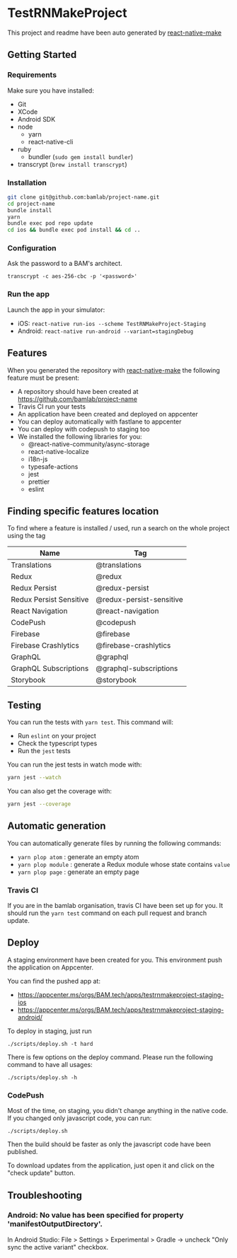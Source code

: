 # TestRNMakeProject

This project and readme have been auto generated by [react-native-make](https://github.com/bamlab/react-native-make)

## Getting Started

### Requirements

Make sure you have installed:

- Git
- XCode
- Android SDK
- node
  - yarn
  - react-native-cli
- ruby
  - bundler (`sudo gem install bundler`)
- transcrypt (`brew install transcrypt`)

### Installation

```bash
git clone git@github.com:bamlab/project-name.git
cd project-name
bundle install
yarn
bundle exec pod repo update
cd ios && bundle exec pod install && cd ..
```

### Configuration

Ask the password to a BAM's architect.

```
transcrypt -c aes-256-cbc -p '<password>'
```

### Run the app

Launch the app in your simulator:

- iOS: `react-native run-ios --scheme TestRNMakeProject-Staging`
- Android: `react-native run-android --variant=stagingDebug`

## Features

When you generated the repository with [react-native-make](https://github.com/bamlab/react-native-make) the following feature must be present:

- A repository should have been created at https://github.com/bamlab/project-name
- Travis CI run your tests
- An application have been created and deployed on appcenter
- You can deploy automatically with fastlane to appcenter
- You can deploy with codepush to staging too
- We installed the following libraries for you:
  - @react-native-community/async-storage
  - react-native-localize
  - i18n-js
  - typesafe-actions
  - jest
  - prettier
  - eslint

## Finding specific features location

To find where a feature is installed / used, run a search on the whole project using the tag

| Name                    |  Tag                     |
| ----------------------- | ------------------------ |
| Translations            | @translations            |
| Redux                   | @redux                   |
| Redux Persist           | @redux-persist           |
| Redux Persist Sensitive | @redux-persist-sensitive |
| React Navigation        | @react-navigation        |
| CodePush                | @codepush                |
| Firebase                | @firebase                |
| Firebase Crashlytics    | @firebase-crashlytics    |
| GraphQL                 | @graphql                 |
| GraphQL Subscriptions   | @graphql-subscriptions   |
| Storybook               | @storybook               |

## Testing

You can run the tests with `yarn test`. This command will:

- Run `eslint` on your project
- Check the typescript types
- Run the `jest` tests

You can run the jest tests in watch mode with:

```bash
yarn jest --watch
```

You can also get the coverage with:

```bash
yarn jest --coverage
```

## Automatic generation

You can automatically generate files by running the following commands:

- `yarn plop atom` : generate an empty atom
- `yarn plop module` : generate a Redux module whose state contains `value`
- `yarn plop page` : generate an empty page

### Travis CI

If you are in the bamlab organisation, travis CI have been set up for you. It should run the `yarn test` command on each pull request and branch update.

## Deploy

A staging environment have been created for you. This environment push the application on Appcenter.

You can find the pushed app at:

- https://appcenter.ms/orgs/BAM.tech/apps/testrnmakeproject-staging-ios
- https://appcenter.ms/orgs/BAM.tech/apps/testrnmakeproject-staging-android/

To deploy in staging, just run

```
./scripts/deploy.sh -t hard
```

There is few options on the deploy command. Please run the following command to have all usages:

```
./scripts/deploy.sh -h
```

### CodePush

Most of the time, on staging, you didn't change anything in the native code. If you changed only javascript code, you can run:

```
./scripts/deploy.sh
```

Then the build should be faster as only the javascript code have been published.

To download updates from the application, just open it and click on the "check update" button.

## Troubleshooting

### Android: No value has been specified for property 'manifestOutputDirectory'.

In Android Studio: File > Settings > Experimental > Gradle -> uncheck "Only sync the active variant" checkbox.
